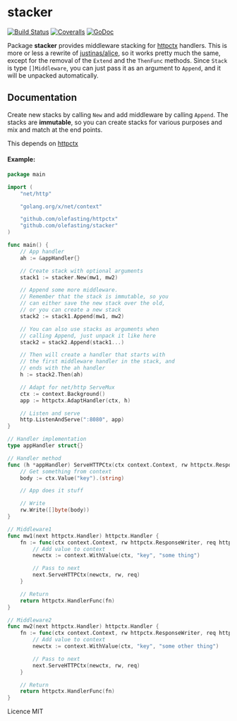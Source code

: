 # stacker

[![Build Status](https://travis-ci.org/olefasting/stacker.svg?branch=master)](https://travis-ci.org/olefasting/stacker) 
[![Coveralls](https://coveralls.io/repos/github/olefasting/stacker/badge.svg?branch=master)](https://coveralls.io/github/olefasting/stacker?branch=master)
[![GoDoc](https://godoc.org/github.com/olefasting/stacker?status.svg)](https://godoc.org/github.com/olefasting/stacker)

Package **stacker** provides middleware stacking for [httpctx](http://github.com/olefasting/httpctx) handlers.
This is more or less a rewrite of [justinas/alice](https://github.com/justinas/alice), so it works pretty much the same, except for the removal of the `Extend` and the `ThenFunc` methods.
Since `Stack` is type `[]Middleware`, you can just pass it as an argument to `Append`, and it will be unpacked automatically.

## Documentation

Create new stacks by calling `New` and add middleware by calling `Append`. The stacks are **immutable**, so you can create stacks for various purposes and mix and match at the end points.

This depends on [httpctx](http://github.com/olefasting/httpctx)

#### Example:

```go
package main

import (
	"net/http"

	"golang.org/x/net/context"

	"github.com/olefasting/httpctx"
	"github.com/olefasting/stacker"
)

func main() {
	// App handler
	ah := &appHandler{}

	// Create stack with optional arguments
	stack1 := stacker.New(mw1, mw2)

	// Append some more middleware.
	// Remember that the stack is immutable, so you
	// can either save the new stack over the old,
	// or you can create a new stack
	stack2 := stack1.Append(mw1, mw2)

	// You can also use stacks as arguments when
	// calling Append, just unpack it like here
	stack2 = stack2.Append(stack1...)

	// Then will create a handler that starts with
	// the first middleware handler in the stack, and
	// ends with the ah handler
	h := stack2.Then(ah)

	// Adapt for net/http ServeMux
	ctx := context.Background()
	app := httpctx.AdaptHandler(ctx, h)

	// Listen and serve
	http.ListenAndServe(":8080", app)
}

// Handler implementation
type appHandler struct{}

// Handler method
func (h *appHandler) ServeHTTPCtx(ctx context.Context, rw httpctx.ResponseWriter, req httpctx.Request) {
	// Get something from context
	body := ctx.Value("key").(string)

	// App does it stuff

	// Write
	rw.Write([]byte(body))
}

// Middleware1
func mw1(next httpctx.Handler) httpctx.Handler {
	fn := func(ctx context.Context, rw httpctx.ResponseWriter, req httpctx.Request) {
		// Add value to context
		newctx := context.WithValue(ctx, "key", "some thing")

		// Pass to next
		next.ServeHTTPCtx(newctx, rw, req)
	}

	// Return
	return httpctx.HandlerFunc(fn)
}

// Middleware2
func mw2(next httpctx.Handler) httpctx.Handler {
	fn := func(ctx context.Context, rw httpctx.ResponseWriter, req httpctx.Request) {
		// Add value to context
		newctx := context.WithValue(ctx, "key", "some other thing")

		// Pass to next
		next.ServeHTTPCtx(newctx, rw, req)
	}

	// Return
	return httpctx.HandlerFunc(fn)
}
```

Licence MIT
